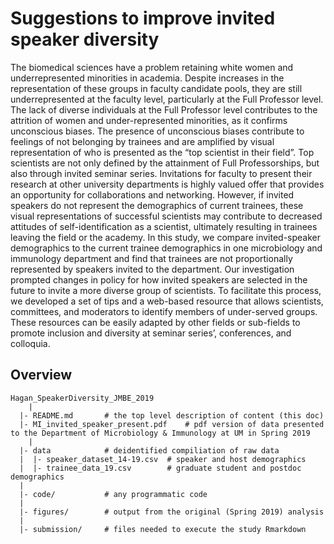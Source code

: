 # Suggestions to improve invited speaker diversity

The biomedical sciences have a problem retaining white women and underrepresented minorities in academia. Despite increases in the representation of these groups in faculty candidate pools, they are still underrepresented at the faculty level, particularly at the Full Professor level. The lack of diverse individuals at the Full Professor level contributes to the attrition of women and under-represented minorities, as it confirms unconscious biases. The presence of unconscious biases contribute to feelings of not belonging by trainees and are amplified by visual representation of who is presented as the “top scientist in their field”. Top scientists are not only defined by the attainment of Full Professorships, but also through invited seminar series. Invitations for faculty to present their research at other university departments is highly valued offer that provides an opportunity for collaborations and networking. However, if invited speakers do not represent the demographics of current trainees, these visual representations of successful scientists may contribute to decreased attitudes of self-identification as a scientist, ultimately resulting in trainees leaving the field or the academy. In this study, we compare invited-speaker demographics to the current trainee demographics in one microbiology and immunology department and find that trainees are not proportionally represented by speakers invited to the department. Our investigation prompted changes in policy for how invited speakers are selected in the future to invite a more diverse group of scientists. To facilitate this process, we developed a set of tips and a web-based resource that allows scientists, committees, and moderators to identify members of under-served groups. These resources can be easily adapted by other fields or sub-fields to promote inclusion and diversity at seminar series’, conferences, and colloquia. 

## Overview
```
Hagan_SpeakerDiversity_JMBE_2019
	|
  |- README.md       # the top level description of content (this doc)
  |- MI_invited_speaker_present.pdf    # pdf version of data presented to the Department of Microbiology & Immunology at UM in Spring 2019
	|
  |- data            # deidentified compiliation of raw data
  |  |- speaker_dataset_14-19.csv  # speaker and host demographics
  |  |- trainee_data_19.csv        # graduate student and postdoc demographics
  |
  |- code/           # any programmatic code
  |
  |- figures/        # output from the original (Spring 2019) analysis
  |
  |- submission/     # files needed to execute the study Rmarkdown
```
